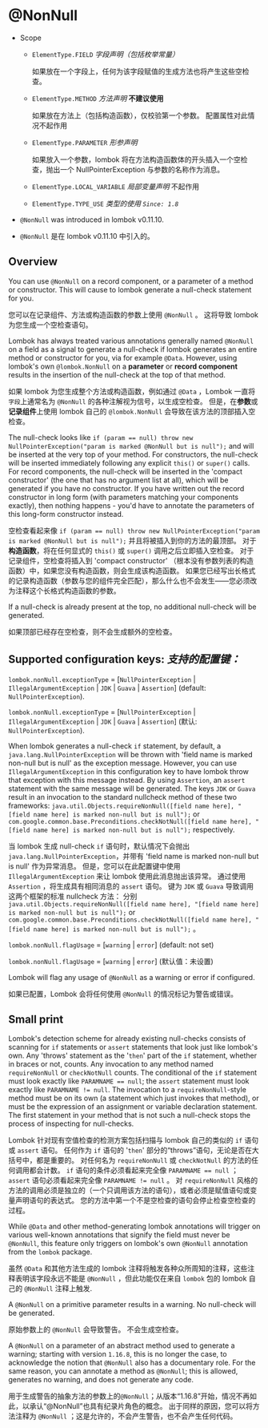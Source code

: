 # @NonNull

* Scope
  * `ElementType.FIELD` _字段声明（包括枚举常量）_

    如果放在一个字段上，任何为该字段赋值的生成方法也将产生这些空检查。
  
  * `ElementType.METHOD` _方法声明_ **不建议使用**
  
    如果放在方法上（包括构造函数），仅校验第一个参数。 配置属性对此情况不起作用
  
  * `ElementType.PARAMETER` _形参声明_

    如果放入一个参数，lombok 将在方法构造函数体的开头插入一个空检查，抛出一个 NullPointerException 与参数的名称作为消息。
  
  * `ElementType.LOCAL_VARIABLE` _局部变量声明_ 不起作用
  
  * `ElementType.TYPE_USE` _类型的使用 `Since: 1.8`_


* `@NonNull` was introduced in lombok v0.11.10.


* `@NonNull` 是在 lombok v0.11.10 中引入的。


## Overview


You can use `@NonNull` on a record component, or a parameter of a method or constructor. 
This will cause to lombok generate a null-check statement for you.


您可以在记录组件、方法或构造函数的参数上使用 `@NonNull` 。
这将导致 lombok 为您生成一个空检查语句。


Lombok has always treated various annotations generally named `@NonNull` on a field as a signal to generate a null-check if lombok generates an entire method or constructor for you, via for example `@Data`. 
However, using lombok's own `@lombok.NonNull` on a **parameter** or **record component** results in the insertion of the null-check at the top of that method.


如果 lombok 为您生成整个方法或构造函数，例如通过 `@Data` ，Lombok 一直将`字段`上通常名为 `@NonNull` 的各种注解视为信号，以生成空检查。
但是，在**参数**或**记录组件**上使用 lombok 自己的 `@lombok.NonNull` 会导致在该方法的顶部插入空检查。


The null-check looks like `if (param == null) throw new NullPointerException("param is marked @NonNull but is null");` and will be inserted at the very top of your method. 
For constructors, the null-check will be inserted immediately following any explicit `this()` or `super()` calls. 
For record components, the null-check will be inserted in the 'compact constructor' (the one that has no argument list at all), which will be generated if you have no constructor. 
If you have written out the record constructor in long form (with parameters matching your components exactly), then nothing happens - you'd have to annotate the parameters of this long-form constructor instead.


空检查看起来像 `if (param == null) throw new NullPointerException("param is marked @NonNull but is null");` 并且将被插入到你的方法的最顶部。
对于**构造函数**，将在任何显式的 `this()` 或 `super()` 调用之后立即插入空检查。
对于记录组件，空检查将插入到 'compact constructor' （根本没有参数列表的构造函数）中，如果您没有构造函数，则会生成该构造函数。
如果您已经写出长格式的记录构造函数（参数与您的组件完全匹配），那么什么也不会发生——您必须改为注释这个长格式构造函数的参数。


If a null-check is already present at the top, no additional null-check will be generated.


如果顶部已经存在空检查，则不会生成额外的空检查。


## Supported configuration keys: _支持的配置键：_


`lombok.nonNull.exceptionType` = [`NullPointerException` | `IllegalArgumentException` | `JDK` | `Guava` | `Assertion`] (default: `NullPointerException`).


`lombok.nonNull.exceptionType` = [`NullPointerException` | `IllegalArgumentException` | `JDK` | `Guava` | `Assertion`] (默认: `NullPointerException`).


When lombok generates a null-check `if` statement, by default, a `java.lang.NullPointerException` will be thrown with 'field name is marked non-null but is null' as the exception message. 
However, you can use `IllegalArgumentException` in this configuration key to have lombok throw that exception with this message instead. 
By using `Assertion`, an `assert` statement with the same message will be generated. 
The keys `JDK` or `Guava` result in an invocation to the standard nullcheck method of these two frameworks: 
`java.util.Objects.requireNonNull([field name here], "[field name here] is marked non-null but is null");` or `com.google.common.base.Preconditions.checkNotNull([field name here], "[field name here] is marked non-null but is null");` respectively.


当 lombok 生成 null-check `if` 语句时，默认情况下会抛出 `java.lang.NullPointerException`，并带有 'field name is marked non-null but is null' 作为异常消息。
但是，您可以在此配置键中使用 `IllegalArgumentException` 来让 lombok 使用此消息抛出该异常。
通过使用 `Assertion` ，将生成具有相同消息的 `assert` 语句。
键为 `JDK` 或 `Guava` 导致调用这两个框架的标准 nullcheck 方法：
分别 `java.util.Objects.requireNonNull([field name here], "[field name here] is marked non-null but is null");` or `com.google.common.base.Preconditions.checkNotNull([field name here], "[field name here] is marked non-null but is null");` 。


`lombok.nonNull.flagUsage` = [`warning` | `error`] (default: not set)


`lombok.nonNull.flagUsage` = [`warning` | `error`] (默认值：未设置)


Lombok will flag any usage of `@NonNull` as a warning or error if configured.


如果已配置，Lombok 会将任何使用 `@NonNull` 的情况标记为警告或错误。


## Small print


Lombok's detection scheme for already existing null-checks consists of scanning for `if` statements or `assert` statements that look just like lombok's own. 
Any 'throws' statement as the '`then`' part of the `if` statement, whether in braces or not, counts. 
Any invocation to any method named `requireNonNull` or `checkNotNull` counts. 
The conditional of the `if` statement must look exactly like `PARAMNAME == null`; the `assert` statement must look exactly like `PARAMNAME != null`. 
The invocation to a `requireNonNull`-style method must be on its own (a statement which just invokes that method), or must be the expression of an assignment or variable declaration statement. 
The first statement in your method that is not such a null-check stops the process of inspecting for null-checks.


Lombok 针对现有空值检查的检测方案包括扫描与 lombok 自己的类似的 `if` 语句或 `assert` 语句。
任何作为 `if` 语句的 '`then`' 部分的“throws”语句，无论是否在大括号中，都是重要的。
对任何名为 `requireNonNull` 或 `checkNotNull` 的方法的任何调用都会计数。
`if` 语句的条件必须看起来完全像 `PARAMNAME == null` ； `assert` 语句必须看起来完全像 `PARAMNAME != null` 。
对 `requireNonNull` 风格的方法的调用必须是独立的（一个只调用该方法的语句），或者必须是赋值语句或变量声明语句的表达式。
您的方法中第一个不是空检查的语句会停止检查空检查的过程。


While `@Data` and other method-generating lombok annotations will trigger on various well-known annotations that signify the field must never be `@NonNull`, this feature only triggers on lombok's own `@NonNull` annotation from the `lombok` package.


虽然 `@Data` 和其他方法生成的 lombok 注释将触发各种众所周知的注释，这些注释表明该字段永远不能是 `@NonNull` ，但此功能仅在来自 `lombok` 包的 lombok 自己的 `@NonNull` 注释上触发.


A `@NonNull` on a primitive parameter results in a warning. 
No null-check will be generated.


原始参数上的 `@NonNull` 会导致警告。
不会生成空检查。


A `@NonNull` on a parameter of an abstract method used to generate a warning; starting with version `1.16.8`, this is no longer the case, to acknowledge the notion that `@NonNull` also has a documentary role. 
For the same reason, you can annotate a method as `@NonNull`; this is allowed, generates no warning, and does not generate any code.


用于生成警告的抽象方法的参数上的`@NonNull`；从版本“1.16.8”开始，情况不再如此，以承认“@NonNull”也具有纪录片角色的概念。
出于同样的原因，您可以将方法注释为 `@NonNull` ；这是允许的，不会产生警告，也不会产生任何代码。

